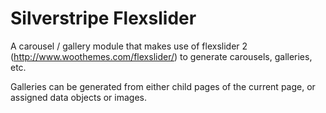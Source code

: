 Silverstripe Flexslider
=======================

A carousel / gallery module that makes use of flexslider 2 (http://www.woothemes.com/flexslider/)
to generate carousels, galleries, etc.

Galleries can be generated from either child pages of the current page, or
assigned data objects or images.
